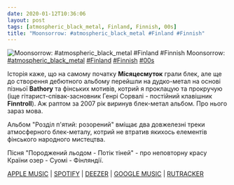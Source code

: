 ```yaml
---
date: 2020-01-12T10:36:06
layout: post
tags: [atmospheric_black_metal, Finland, Finnish, 00s]
title: "Moonsorrow: #atmospheric_black_metal #Finland #Finnish"
---
```

![Moonsorrow: #atmospheric_black_metal #Finland #Finnish](https://res.cloudinary.com/vast-space-unexplored/image/upload/q_auto,dpr_auto,w_auto/photos/photo_852_12-01-2020_10-36-06.jpg)
Moonsorrow: [#atmospheric_black_metal](/tags/#atmospheric_black_metal) [#Finland](/tags/#Finland) [#Finnish](/tags/#Finnish) [#00s](/tags/#00s)

Історія каже, що на самому початку **Місяцесмуток** грали блек, але ще до створення дебютного альбому перейшли на дудко-метал на основі пізньої **Bathory** та фінських мотивів, котрий я проклацую та прокручую (іще гітарист-співак-засновник Генрі Сорвалі - постійний клавішник **Finntroll**). Аж раптом за 2007 рік виринув блек-метал альбом. Про нього зараз мова.

Альбом &quot;Розділ п&#39;ятий: розорений&quot; вміщає два довжелезні треки атмосферного блек-металу, котрий не втратив якихось елементів фінського народного мистецтва. 

Пісня &quot;Породжений льодом - Потік тіней&quot; - про неповторну красу Країни озер - Суомі - Фінляндії.

[APPLE MUSIC](https://music.apple.com/tr/album/viides-luku-h%C3%A4vitetty/1442975072) \| [SPOTIFY](https://open.spotify.com/album/1nDtNLhDLeOvnMqOcf3uoF?highlight=spotify:track:7BA25HYWhbe32qgoVfzQWi) \| [DEEZER](https://www.deezer.com/album/297351?utm_source=deezer&amp;utm_content=album-297351&amp;utm_term=1601611822_1578817357&amp;utm_medium=web) \| [GOOGLE MUSIC](https://play.google.com/music/m/Buzfibh3n2rqrjk4lg7vmusfnzu?t=V_Havitetty_-_Moonsorrow) \| [RUTRACKER](https://rutracker.org/forum/viewtopic.php?t=3512630)